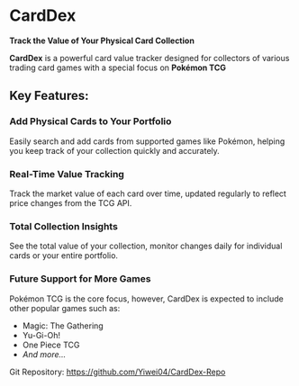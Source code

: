 # CardDex

**Track the Value of Your Physical Card Collection**

**CardDex** is a powerful card value tracker designed for collectors of various trading card games with a special focus on **Pokémon TCG**

## Key Features:

### Add Physical Cards to Your Portfolio
Easily search and add cards from supported games like Pokémon, helping you keep track of your collection quickly and accurately.

### Real-Time Value Tracking
Track the market value of each card over time, updated regularly to reflect price changes from the TCG API.

### Total Collection Insights
See the total value of your collection, monitor changes daily for individual cards or your entire portfolio.

### Future Support for More Games
Pokémon TCG is the core focus, however, CardDex is expected to include other popular games such as:

- Magic: The Gathering  
- Yu-Gi-Oh!  
- One Piece TCG  
- *And more...*

Git Repository: https://github.com/Yiwei04/CardDex-Repo
